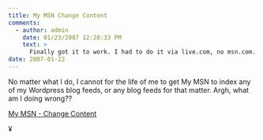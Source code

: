 ```yaml
---
title: My MSN Change Content
comments:
  - author: admin
    date: 01/23/2007 12:28:33 PM
    text: >
      Finally got it to work. I had to do it via live.com, no msn.com. Furthermore, it wouldn't work in Camino, I did it via Q (QEMU) and Windows XP, but then found it works in regular Firefox too, even Deer Park! Cool. Now hopefully this site will have better exposure in Microsoft's search engine SERPS.
date: 2007-01-22
---
```

No matter what I do, I cannot for the life of me to get My MSN to index any of my Wordpress blog feeds, or any blog feeds for that matter. Argh, what am I doing wrong??

<a href="http://my.msn.com/newmodule.armx?tab=3">My MSN - Change Content</a>

¥

